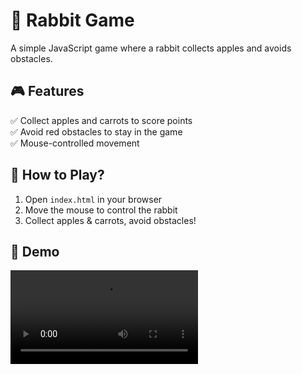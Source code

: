 # 🍎 Rabbit Game  
A simple JavaScript game where a rabbit collects apples and avoids obstacles.  

## 🎮 Features  
✅ Collect apples and carrots to score points  
✅ Avoid red obstacles to stay in the game  
✅ Mouse-controlled movement  

## 🚀 How to Play?  
1. Open `index.html` in your browser  
2. Move the mouse to control the rabbit  
3. Collect apples & carrots, avoid obstacles!  

## 🌟 Demo  
![Game Preview](https://github.com/DurvaS7/Rabbit-in-jungle/blob/main/rabbit-in-jungle.mp4)  

